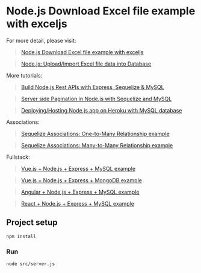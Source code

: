 # Node.js Download Excel file example with exceljs

For more detail, please visit:
> [Node.js Download Excel file example with exceljs](https://bezkoder.com/node-js-download-excel-file/)

> [Node.js: Upload/Import Excel file data into Database](https://bezkoder.com/node-js-upload-excel-file-database/)

More tutorials:
> [Build Node.js Rest APIs with Express, Sequelize & MySQL](https://bezkoder.com/node-js-express-sequelize-mysql/)

> [Server side Pagination in Node.js with Sequelize and MySQL](https://bezkoder.com/node-js-sequelize-pagination-mysql/)

> [Deploying/Hosting Node.js app on Heroku with MySQL database](https://bezkoder.com/deploy-node-js-app-heroku-cleardb-mysql/)

Associations:
> [Sequelize Associations: One-to-Many Relationship example](https://bezkoder.com/sequelize-associate-one-to-many/)

> [Sequelize Associations: Many-to-Many Relationship example](https://bezkoder.com/sequelize-associate-many-to-many/)

Fullstack:
> [Vue.js + Node.js + Express + MySQL example](https://bezkoder.com/vue-js-node-js-express-mysql-crud-example/)

> [Vue.js + Node.js + Express + MongoDB example](https://bezkoder.com/vue-node-express-mongodb-mevn-crud/)

> [Angular + Node.js + Express + MySQL example](https://bezkoder.com/angular-node-express-mysql/)

> [React + Node.js + Express + MySQL example](https://bezkoder.com/react-node-express-mysql/)

## Project setup
```
npm install
```

### Run
```
node src/server.js
```

